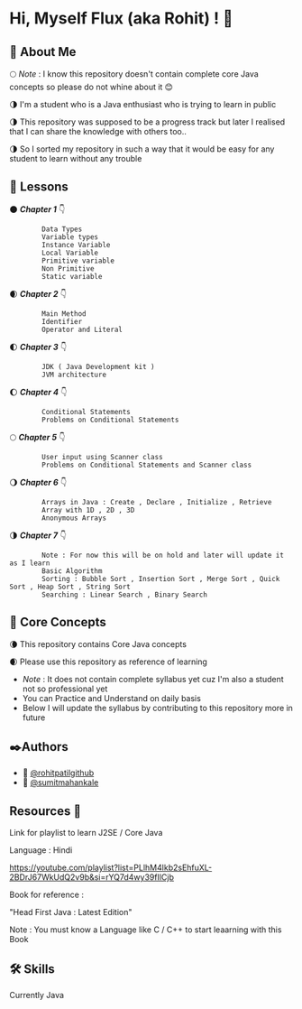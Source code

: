 # Hi, Myself Flux (aka Rohit) ! 🙏

## 🚀 About Me

🌕 *Note* : I know this repository doesn't contain complete core Java concepts so please do not whine about it 😊

🌗 I'm a student who is a Java enthusiast who is trying to learn in public

🌗 This repository was supposed to be a progress track but later I realised that I can share the knowledge with others too.. 

🌗 So I sorted my repository in such a way that it would be easy for any student to learn without any trouble


## 📑 Lessons

🌑 ***Chapter 1*** 👇

            Data Types
            Variable types
            Instance Variable
            Local Variable
            Primitive variable
            Non Primitive
            Static variable

🌒 ***Chapter 2*** 👇
            
            Main Method
            Identifier
            Operator and Literal

🌓 ***Chapter 3*** 👇

            JDK ( Java Development kit )
            JVM architecture

🌔 ***Chapter 4*** 👇

            Conditional Statements
            Problems on Conditional Statements

🌕 ***Chapter 5*** 👇

            User input using Scanner class
            Problems on Conditional Statements and Scanner class

🌖 ***Chapter 6*** 👇

            Arrays in Java : Create , Declare , Initialize , Retrieve
            Array with 1D , 2D , 3D
            Anonymous Arrays

🌗 ***Chapter 7*** 👇

            Note : For now this will be on hold and later will update it as I learn
            Basic Algorithm
            Sorting : Bubble Sort , Insertion Sort , Merge Sort , Quick Sort , Heap Sort , String Sort
            Searching : Linear Search , Binary Search

## 🎯 Core Concepts

🌘 This repository contains Core Java concepts

🌒 Please use this repository as reference of learning 
- *Note* : It does not contain complete syllabus yet cuz I'm also  a student not so professional yet
- You can Practice and Understand on daily basis
- Below I will update the syllabus by contributing to this repository more in future

## ✒️Authors

- 📝 [@rohitpatilgithub](https://www.github.com/rohitpatilgithub)
- 📝 [@sumitmahankale](https://www.github.com/sumitmahankale)

## Resources 📑

Link for playlist to learn J2SE / Core Java 

Language  : Hindi 

https://youtube.com/playlist?list=PLlhM4lkb2sEhfuXL-2BDrJ67WkUdQ2v9b&si=rYQ7d4wy39fIlCjb

Book for reference :

"Head First Java : Latest Edition" 

Note : You must know a Language like C / C++ to start leaarning with this Book

## 🛠 Skills
Currently Java
